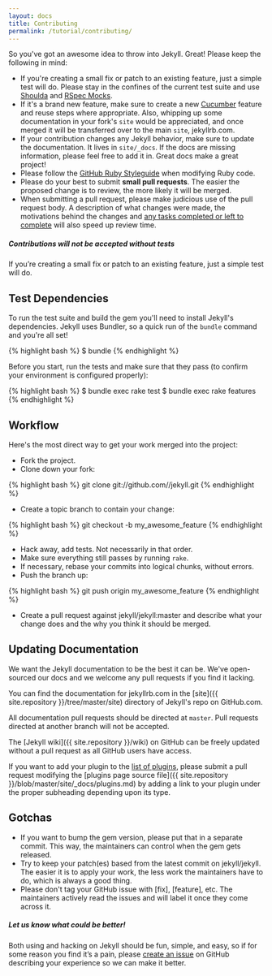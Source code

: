 ```yaml
---
layout: docs
title: Contributing
permalink: /tutorial/contributing/
---
```


So you've got an awesome idea to throw into Jekyll. Great! Please keep the
following in mind:

* If you're creating a small fix or patch to an existing feature, just a simple
  test will do. Please stay in the confines of the current test suite and use
  [Shoulda](https://github.com/thoughtbot/shoulda/tree/master) and
  [RSpec Mocks](https://github.com/rspec/rspec-mocks/).
* If it's a brand new feature, make sure to create a new
  [Cucumber](https://github.com/cucumber/cucumber/) feature and reuse steps
  where appropriate. Also, whipping up some documentation in your fork's `site`
  would be appreciated, and once merged it will be transferred over to the main
  `site`, jekyllrb.com.
* If your contribution changes any Jekyll behavior, make sure to update the
  documentation. It lives in `site/_docs`. If the docs are missing information,
  please feel free to add it in. Great docs make a great project!
* Please follow the [GitHub Ruby Styleguide](https://github.com/styleguide/ruby)
  when modifying Ruby code.
* Please do your best to submit **small pull requests**. The easier the proposed
  change is to review, the more likely it will be merged.
* When submitting a pull request, please make judicious use of the pull request
  body. A description of what changes were made, the motivations behind the
  changes and [any tasks completed or left to complete](http://git.io/gfm-tasks)
  will also speed up review time.

<div class="note warning">
  <h5>Contributions will not be accepted without tests</h5>
  <p>
    If you’re creating a small fix or patch to an existing feature, just
    a simple test will do.
  </p>
</div>

Test Dependencies
-----------------

To run the test suite and build the gem you'll need to install Jekyll's
dependencies. Jekyll uses Bundler, so a quick run of the `bundle` command and
you're all set!

{% highlight bash %}
$ bundle
{% endhighlight %}

Before you start, run the tests and make sure that they pass (to confirm your
environment is configured properly):

{% highlight bash %}
$ bundle exec rake test
$ bundle exec rake features
{% endhighlight %}

Workflow
--------

Here's the most direct way to get your work merged into the project:

* Fork the project.
* Clone down your fork:

{% highlight bash %}
git clone git://github.com/<username>/jekyll.git
{% endhighlight %}

* Create a topic branch to contain your change:

{% highlight bash %}
git checkout -b my_awesome_feature
{% endhighlight %}


* Hack away, add tests. Not necessarily in that order.
* Make sure everything still passes by running `rake`.
* If necessary, rebase your commits into logical chunks, without errors.
* Push the branch up:

{% highlight bash %}
git push origin my_awesome_feature
{% endhighlight %}

* Create a pull request against jekyll/jekyll:master and describe what your
  change does and the why you think it should be merged.

Updating Documentation
----------------------

We want the Jekyll documentation to be the best it can be. We've
open-sourced our docs and we welcome any pull requests if you find it
lacking.

You can find the documentation for jekyllrb.com in the
[site]({{ site.repository }}/tree/master/site) directory of
Jekyll's repo on GitHub.com.

All documentation pull requests should be directed at `master`. Pull
requests directed at another branch will not be accepted.

The [Jekyll wiki]({{ site.repository }}/wiki) on GitHub
can be freely updated without a pull request as all
GitHub users have access.

If you want to add your plugin to the [list of plugins](/docs/plugins/#available-plugins),
please submit a pull request modifying the [plugins page source
file]({{ site.repository }}/blob/master/site/_docs/plugins.md) by adding a
link to your plugin under the proper subheading depending upon its type.

Gotchas
-------

* If you want to bump the gem version, please put that in a separate commit.
  This way, the maintainers can control when the gem gets released.
* Try to keep your patch(es) based from the latest commit on jekyll/jekyll.
  The easier it is to apply your work, the less work the maintainers have to
  do, which is always a good thing.
* Please don't tag your GitHub issue with \[fix\], \[feature\], etc. The
  maintainers actively read the issues and will label it once they come across
  it.

<div class="note">
  <h5>Let us know what could be better!</h5>
  <p>
    Both using and hacking on Jekyll should be fun, simple, and easy, so if for
    some reason you find it’s a pain, please <a
    href="{{ site.repository }}/issues/new">create an issue</a> on
    GitHub describing your experience so we can make it better.
  </p>
</div>
